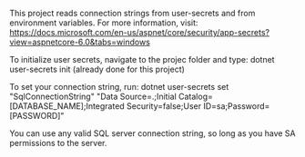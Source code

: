 ﻿This project reads connection strings from user-secrets and from environment variables.  For more information, visit:
https://docs.microsoft.com/en-us/aspnet/core/security/app-secrets?view=aspnetcore-6.0&tabs=windows

To initialize user secrets, navigate to the projec folder and type:
dotnet user-secrets init (already done for this project)

To set your connection string, run:
dotnet user-secrets set "SqlConnectionString" "Data Source=.;Initial Catalog=[DATABASE_NAME];Integrated Security=false;User ID=sa;Password=[PASSWORD]"

You can use any valid SQL server connection string, so long as you have SA permissions to the server.